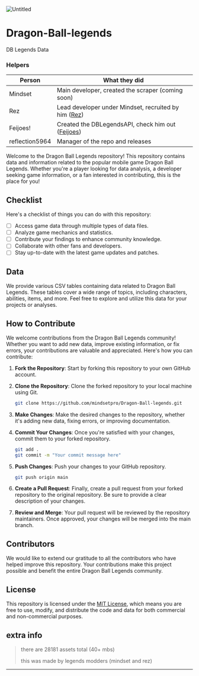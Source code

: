 ![Untitled](https://github.com/mindsetpro/Dragon-Ball-legends/assets/138173273/e86564d0-cf16-400a-ae46-a9fdf3df4638)

# Dragon-Ball-legends
DB Legends Data

### Helpers

| Person    | What they did                                             |
| --------- | -------------------------------------------------------- |
| Mindset   | Main developer, created the scraper (coming soon)        |
| Rez       | Lead developer under Mindset, recruited by him ([Rez](https://github.com/Rez-Yeat)) |
| Feijoes!  | Created the DBLegendsAPI, check him out ([Feijoes](https://github.com/feijoes)) |
| reflection5964 | Manager of the repo and releases|

Welcome to the Dragon Ball Legends repository! This repository contains data and information related to the popular mobile game Dragon Ball Legends. Whether you're a player looking for data analysis, a developer seeking game information, or a fan interested in contributing, this is the place for you!

## Checklist

Here's a checklist of things you can do with this repository:

- [ ] Access game data through multiple types of data files.
- [ ] Analyze game mechanics and statistics.
- [ ] Contribute your findings to enhance community knowledge.
- [ ] Collaborate with other fans and developers.
- [ ] Stay up-to-date with the latest game updates and patches.

## Data

We provide various CSV tables containing data related to Dragon Ball Legends. These tables cover a wide range of topics, including characters, abilities, items, and more. Feel free to explore and utilize this data for your projects or analyses.


## How to Contribute

We welcome contributions from the Dragon Ball Legends community! Whether you want to add new data, improve existing information, or fix errors, your contributions are valuable and appreciated. Here's how you can contribute:

1. **Fork the Repository**: Start by forking this repository to your own GitHub account.

2. **Clone the Repository**: Clone the forked repository to your local machine using Git.

   ```bash
   git clone https://github.com/mindsetpro/Dragon-Ball-legends.git
   ```

3. **Make Changes**: Make the desired changes to the repository, whether it's adding new data, fixing errors, or improving documentation.

4. **Commit Your Changes**: Once you're satisfied with your changes, commit them to your forked repository.

   ```bash
   git add .
   git commit -m "Your commit message here"
   ```

5. **Push Changes**: Push your changes to your GitHub repository.

   ```bash
   git push origin main
   ```

6. **Create a Pull Request**: Finally, create a pull request from your forked repository to the original repository. Be sure to provide a clear description of your changes.

7. **Review and Merge**: Your pull request will be reviewed by the repository maintainers. Once approved, your changes will be merged into the main branch.

## Contributors

We would like to extend our gratitude to all the contributors who have helped improve this repository. Your contributions make this project possible and benefit the entire Dragon Ball Legends community.

## License

This repository is licensed under the [MIT License](LICENSE), which means you are free to use, modify, and distribute the code and data for both commercial and non-commercial purposes.


## extra info
> there are 28181 assets total (40+ mbs)
>
> this was made by legends modders (mindset and rez)

---
